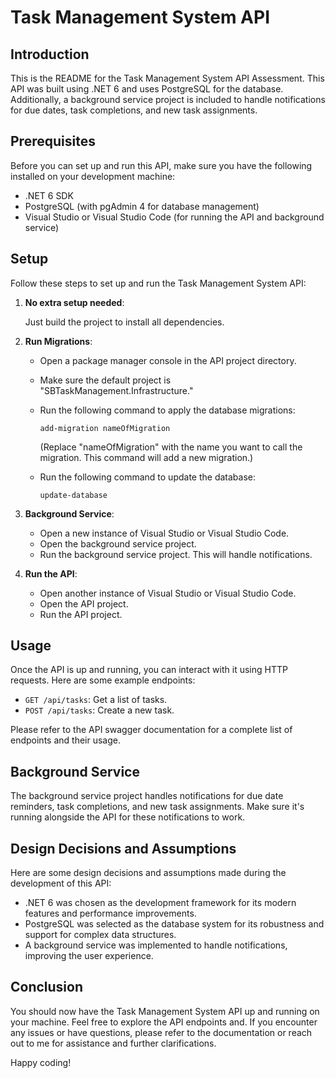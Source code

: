 # Task Management System API

## Introduction

This is the README for the Task Management System API Assessment. This API was built using .NET 6 and uses PostgreSQL for the database. Additionally, a background service project is included to handle notifications for due dates, task completions, and new task assignments.

## Prerequisites

Before you can set up and run this API, make sure you have the following installed on your development machine:

- .NET 6 SDK
- PostgreSQL (with pgAdmin 4 for database management)
- Visual Studio or Visual Studio Code (for running the API and background service)

## Setup

Follow these steps to set up and run the Task Management System API:

1. **No extra setup needed**:

   Just build the project to install all dependencies.

2. **Run Migrations**:

   - Open a package manager console in the API project directory.
   - Make sure the default project is "SBTaskManagement.Infrastructure."

   - Run the following command to apply the database migrations:
   
     ```
     add-migration nameOfMigration
     ```

     (Replace "nameOfMigration" with the name you want to call the migration. This command will add a new migration.)

   - Run the following command to update the database:

     ```
     update-database
     ```

3. **Background Service**:

   - Open a new instance of Visual Studio or Visual Studio Code.
   - Open the background service project.
   - Run the background service project. This will handle notifications.

4. **Run the API**:

   - Open another instance of Visual Studio or Visual Studio Code.
   - Open the API project.
   - Run the API project.

## Usage

Once the API is up and running, you can interact with it using HTTP requests. Here are some example endpoints:

- `GET /api/tasks`: Get a list of tasks.
- `POST /api/tasks`: Create a new task.

Please refer to the API swagger documentation for a complete list of endpoints and their usage.

## Background Service

The background service project handles notifications for due date reminders, task completions, and new task assignments. Make sure it's running alongside the API for these notifications to work.

## Design Decisions and Assumptions

Here are some design decisions and assumptions made during the development of this API:

- .NET 6 was chosen as the development framework for its modern features and performance improvements.
- PostgreSQL was selected as the database system for its robustness and support for complex data structures.
- A background service was implemented to handle notifications, improving the user experience.

## Conclusion

You should now have the Task Management System API up and running on your machine. Feel free to explore the API endpoints and. If you encounter any issues or have questions, please refer to the documentation or reach out to me for assistance and further clarifications.

Happy coding!

